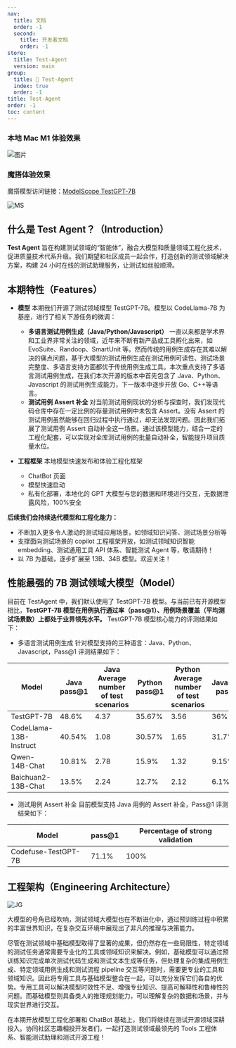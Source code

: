 ```yaml
---
nav:
  title: 文档
  order: -1
  second:
    title: 开发者文档
    order: -1
store:
  title: Test-Agent
  version: main
group:
  title: 🌱 Test-Agent
  index: true
  order: -1
title: Test-Agent
order: -1
toc: content
---
```


### 本地 Mac M1 体验效果

![图片](https://github.com/codefuse-ai/Test-Agent/assets/103973989/8dba860f-c1bb-49d5-b9dd-a58e541562a6)

### 魔搭体验效果

魔搭模型访问链接：[ModelScope TestGPT-7B](https://modelscope.cn/models/codefuse-ai/TestGPT-7B/summary)

![MS](https://github.com/codefuse-ai/Test-Agent/assets/103973989/0e50b258-44f9-4dc6-8e30-0a01cf62d02b)

## 什么是 Test Agent？（Introduction）

**Test Agent** 旨在构建测试领域的“智能体”，融合大模型和质量领域工程化技术，促进质量技术代系升级。我们期望和社区成员一起合作，打造创新的测试领域解决方案，构建 24 小时在线的测试助理服务，让测试如丝般顺滑。

## 本期特性（Features）

- **模型** 本期我们开源了测试领域模型 TestGPT-7B。模型以 CodeLlama-7B 为基座，进行了相关下游任务的微调：

  - **多语言测试用例生成（Java/Python/Javascript）** 一直以来都是学术界和工业界非常关注的领域，近年来不断有新产品或工具孵化出来，如 EvoSuite、Randoop、SmartUnit 等。然而传统的用例生成存在其难以解决的痛点问题，基于大模型的测试用例生成在测试用例可读性、测试场景完整度、多语言支持方面都优于传统用例生成工具。本次重点支持了多语言测试用例生成，在我们本次开源的版本中首先包含了 Java、Python、Javascript 的测试用例生成能力，下一版本中逐步开放 Go、C++等语言。
  - **测试用例 Assert 补全** 对当前测试用例现状的分析与探查时，我们发现代码仓库中存在一定比例的存量测试用例中未包含 Assert。没有 Assert 的测试用例虽然能够在回归过程中执行通过，却无法发现问题。因此我们拓展了测试用例 Assert 自动补全这一场景。通过该模型能力，结合一定的工程化配套，可以实现对全库测试用例的批量自动补全，智能提升项目质量水位。

- **工程框架** 本地模型快速发布和体验工程化框架
  - ChatBot 页面
  - 模型快速启动
  - 私有化部署，本地化的 GPT 大模型与您的数据和环境进行交互，无数据泄露风险，100%安全

**后续我们会持续迭代模型和工程化能力：**

- 不断加入更多令人激动的测试域应用场景，如领域知识问答、测试场景分析等
- 支撑面向测试场景的 copilot 工程框架开放，如测试领域知识智能 embedding、测试通用工具 API 体系、智能测试 Agent 等，敬请期待！
- 以 7B 为基础，逐步扩展至 13B、34B 模型。欢迎关注！

## 性能最强的 7B 测试领域大模型（Model）

目前在 TestAgent 中，我们默认使用了 TestGPT-7B 模型。与当前已有开源模型相比，**TestGPT-7B 模型在用例执行通过率（pass@1）、用例场景覆盖（平均测试场景数）上都处于业界领先水平。**
TestGPT-7B 模型核心能力的评测结果如下：

- 多语言测试用例生成
  针对模型支持的三种语言：Java、Python、Javascript，Pass@1 评测结果如下：

| Model                  | Java pass@1 | Java Average number of test scenarios | Python pass@1 | Python Average number of test scenarios | Javascript pass@1 | Javascript Average number of test scenarios |
| ---------------------- | ----------- | ------------------------------------- | ------------- | --------------------------------------- | ----------------- | ------------------------------------------- |
| TestGPT-7B             | 48.6%       | 4.37                                  | 35.67%        | 3.56                                    | 36%               | 2.76                                        |
| CodeLlama-13B-Instruct | 40.54%      | 1.08                                  | 30.57%        | 1.65                                    | 31.7%             | 3.13                                        |
| Qwen-14B-Chat          | 10.81%      | 2.78                                  | 15.9%         | 1.32                                    | 9.15%             | 4.22                                        |
| Baichuan2-13B-Chat     | 13.5%       | 2.24                                  | 12.7%         | 2.12                                    | 6.1%              | 3.31                                        |

- 测试用例 Assert 补全
  目前模型支持 Java 用例的 Assert 补全，Pass@1 评测结果如下：

| Model               | pass@1 | Percentage of strong validation |
| ------------------- | ------ | ------------------------------- |
| Codefuse-TestGPT-7B | 71.1%  | 100%                            |

## 工程架构（Engineering Architecture）

![JG](https://github.com/codefuse-ai/Test-Agent/assets/103973989/1b61beff-df59-4ab3-843c-266413c8dbc4)

大模型的号角已经吹响，测试领域大模型也在不断进化中，通过预训练过程中积累的丰富世界知识，在复杂交互环境中展现出了非凡的推理与决策能力。

尽管在测试领域中基础模型取得了显著的成果，但仍然存在一些局限性，特定领域的测试任务通常需要专业化的工具或领域知识来解决。例如，基础模型可以通过预训练知识完成单次测试代码生成和测试文本生成等任务，但处理复杂的集成用例生成、特定领域用例生成和测试流程 pipeline 交互等问题时，需要更专业的工具和领域知识。因此将专用工具与基础模型整合在一起，可以充分发挥它们各自的优势。专用工具可以解决模型时效性不足、增强专业知识、提高可解释性和鲁棒性的问题。而基础模型则具备类人的推理规划能力，可以理解复杂的数据和场景，并与现实世界进行交互。

在本期开放模型工程化部署和 ChatBot 基础上，我们将继续在测试开源领域深耕投入。协同社区志趣相投开发者们，一起打造测试领域最领先的 Tools 工程体系、智能测试助理和测试开源工程！
